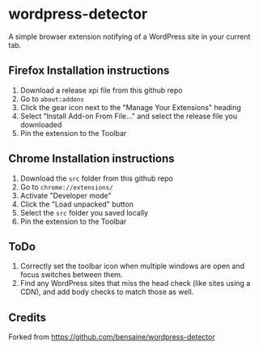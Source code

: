 # wordpress-detector
A simple browser extension notifying of a WordPress site in your current tab.

## Firefox Installation instructions
1. Download a release xpi file from this github repo
2. Go to `about:addons`
3. Click the gear icon next to the "Manage Your Extensions" heading
4. Select "Install Add-on From File..." and select the release file you downloaded
5. Pin the extension to the Toolbar

## Chrome Installation instructions
1. Download the `src` folder from this github repo
2. Go to `chrome://extensions/`
3. Activate "Developer mode"
4. Click the "Load unpacked" button
5. Select the `src` folder you saved locally
6. Pin the extension to the Toolbar

## ToDo
1. Correctly set the toolbar icon when multiple windows are open and focus switches between them.
2. Find any WordPress sites that miss the head check (like sites using a CDN), and add body checks to match those as well.

## Credits
Forked from https://github.com/bensaine/wordpress-detector
